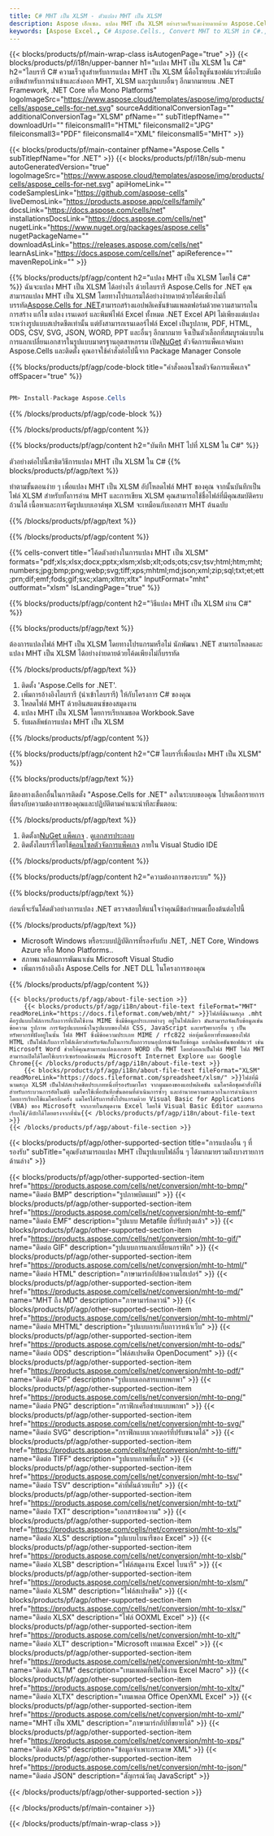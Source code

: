 ```yaml
---
title: C# MHT เป็น XLSM - ตัวแปลง MHT เป็น XLSM
description: Aspose เอ็กเซล. แปลง MHT เป็น XLSM อย่างรวดเร็วและง่ายดายด้วย Aspose.Cells C# MHT เป็น XLSM C# บันทึก MHT เป็น XLSM บันทึก MHT เป็น XLSM โดยใช้ C#
keywords: [Aspose Excel., C# Aspose.Cells., Convert MHT to XLSM in C#., Save MHT to XLSM using C#., C# MHT to XLSM saveformat., MHT to XLSM Converter., C# Save MHT as XLSM]
---
```

{{< blocks/products/pf/main-wrap-class isAutogenPage="true" >}}
{{< blocks/products/pf/i18n/upper-banner h1="แปลง MHT เป็น XLSM ใน C#" h2="ไลบรารี C# ความเร็วสูงสำหรับการแปลง MHT เป็น XLSM นี่คือโซลูชันซอฟต์แวร์ระดับมืออาชีพสำหรับการนำเข้าและส่งออก MHT, XLSM และรูปแบบอื่นๆ อีกมากมายบน .NET Framework, .NET Core หรือ Mono Platforms" logoImageSrc="https://www.aspose.cloud/templates/aspose/img/products/cells/aspose_cells-for-net.svg" sourceAdditionalConversionTag="" additionalConversionTag="XLSM" pfName="" subTitlepfName="" downloadUrl="" fileiconsmall1="HTML" fileiconsmall2="JPG" fileiconsmall3="PDF" fileiconsmall4="XML" fileiconsmall5="MHT" >}}

{{< blocks/products/pf/main-container pfName="Aspose.Cells " subTitlepfName="for .NET" >}}
{{< blocks/products/pf/i18n/sub-menu autoGeneratedVersion="true" logoImageSrc="https://www.aspose.cloud/templates/aspose/img/products/cells/aspose_cells-for-net.svg" apiHomeLink="" codeSamplesLink="https://github.com/aspose-cells" liveDemosLink="https://products.aspose.app/cells/family" docsLink="https://docs.aspose.com/cells/net" installationsDocsLink="https://docs.aspose.com/cells/net" nugetLink="https://www.nuget.org/packages/aspose.cells" nugetPackageName="" downloadAsLink="https://releases.aspose.com/cells/net" learnAsLink="https://docs.aspose.com/cells/net" apiReference="" mavenRepoLink="" >}}

{{% blocks/products/pf/agp/content h2="แปลง MHT เป็น XLSM โดยใช้ C#" %}}
 ฉันจะแปลง MHT เป็น XLSM ได้อย่างไร ด้วยไลบรารี Aspose.Cells for .NET คุณสามารถแปลง MHT เป็น XLSM โดยทางโปรแกรมได้อย่างง่ายดายด้วยโค้ดเพียงไม่กี่บรรทัด[Aspose.Cells for .NET](https://products.aspose.com/cells/net)สามารถสร้างแอปพลิเคชันข้ามแพลตฟอร์มด้วยความสามารถในการสร้าง แก้ไข แปลง เรนเดอร์ และพิมพ์ไฟล์ Excel ทั้งหมด .NET Excel API ไม่เพียงแต่แปลงระหว่างรูปแบบสเปรดชีตเท่านั้น แต่ยังสามารถเรนเดอร์ไฟล์ Excel เป็นรูปภาพ, PDF, HTML, ODS, CSV, SVG, JSON, WORD, PPT และอื่นๆ อีกมากมาย จึงเป็นตัวเลือกที่สมบูรณ์แบบในการแลกเปลี่ยนเอกสารในรูปแบบมาตรฐานอุตสาหกรรม เปิด[NuGet](https://www.nuget.org/packages/aspose.cells) ตัวจัดการแพ็คเกจค้นหา Aspose.Cells และติดตั้ง คุณอาจใช้คำสั่งต่อไปนี้จาก Package Manager Console

{{% blocks/products/pf/agp/code-block title="คำสั่งคอนโซลตัวจัดการแพ็คเกจ" offSpacer="true" %}}

```cs

PM> Install-Package Aspose.Cells

```

{{% /blocks/products/pf/agp/code-block %}}

{{% /blocks/products/pf/agp/content %}}

{{% blocks/products/pf/agp/content h2="บันทึก MHT ไปที่ XLSM ใน C#" %}}

ตัวอย่างต่อไปนี้สาธิตวิธีการแปลง MHT เป็น XLSM ใน C#
{{% blocks/products/pf/agp/text %}}

ทำตามขั้นตอนง่าย ๆ เพื่อแปลง MHT เป็น XLSM อัปโหลดไฟล์ MHT ของคุณ จากนั้นบันทึกเป็นไฟล์ XLSM สำหรับทั้งการอ่าน MHT และการเขียน XLSM คุณสามารถใช้ชื่อไฟล์ที่มีคุณสมบัติครบถ้วนได้ เนื้อหาและการจัดรูปแบบเอาต์พุต XLSM จะเหมือนกับเอกสาร MHT ต้นฉบับ

{{% /blocks/products/pf/agp/text %}}

{{% /blocks/products/pf/agp/content %}}

{{% cells-convert title="โค้ดตัวอย่างในการแปลง MHT เป็น XLSM" formats="pdf;xls;xlsx;docx;pptx;xlsm;xlsb;xlt;ods;ots;csv;tsv;html;htm;mht;numbers;jpg;bmp;png;webp;svg;tiff;xps;mhtml;md;json;xml;zip;sql;txt;et;ett;prn;dif;emf;fods;gif;sxc;xlam;xltm;xltx" InputFormat="mht" outformat="xlsm" IsLandingPage="true" %}}

{{% blocks/products/pf/agp/content h2="วิธีแปลง MHT เป็น XLSM ผ่าน C#" %}}

{{% blocks/products/pf/agp/text %}}

ต้องการแปลงไฟล์ MHT เป็น XLSM โดยทางโปรแกรมหรือไม่ นักพัฒนา .NET สามารถโหลดและแปลง MHT เป็น XLSM ได้อย่างง่ายดายด้วยโค้ดเพียงไม่กี่บรรทัด

{{% /blocks/products/pf/agp/text %}}

1.  ติดตั้ง 'Aspose.Cells for .NET'.
1.  เพิ่มการอ้างอิงไลบรารี (นำเข้าไลบรารี) ให้กับโครงการ C# ของคุณ
1.  โหลดไฟล์ MHT ด้วยอินสแตนซ์ของสมุดงาน
1.  แปลง MHT เป็น XLSM โดยการเรียกเมธอด Workbook.Save
1.  รับผลลัพธ์การแปลง MHT เป็น XLSM

{{% /blocks/products/pf/agp/content %}}

{{% blocks/products/pf/agp/content h2="C# ไลบรารี่เพื่อแปลง MHT เป็น XLSM" %}}

{{% blocks/products/pf/agp/text %}}

มีสองทางเลือกอื่นในการติดตั้ง "Aspose.Cells for .NET" ลงในระบบของคุณ โปรดเลือกรายการที่ตรงกับความต้องการของคุณและปฏิบัติตามคำแนะนำทีละขั้นตอน:

{{% /blocks/products/pf/agp/text %}}

1.  ติดตั้งก[NuGet แพ็คเกจ](https://www.nuget.org/packages/Aspose.Cells/) . ดู[เอกสารประกอบ](https://docs.aspose.com/cells/net/installation/#install-asposecells-for-net-through-nuget)
1.  ติดตั้งไลบรารี่โดยใช้[คอนโซลตัวจัดการแพ็คเกจ](https://docs.aspose.com/cells/net/installation/#install-asposecells-using-the-package-manager-console) ภายใน Visual Studio IDE

{{% /blocks/products/pf/agp/content %}}

{{% blocks/products/pf/agp/content h2="ความต้องการของระบบ" %}}

{{% blocks/products/pf/agp/text %}}

 ก่อนที่จะรันโค้ดตัวอย่างการแปลง .NET ตรวจสอบให้แน่ใจว่าคุณมีข้อกำหนดเบื้องต้นต่อไปนี้

{{% /blocks/products/pf/agp/text %}}

-  Microsoft Windows หรือระบบปฏิบัติการที่รองรับกับ .NET, .NET Core, Windows Azure หรือ Mono Platforms..
-  สภาพแวดล้อมการพัฒนาเช่น Microsoft Visual Studio
-  เพิ่มการอ้างอิงถึง Aspose.Cells for .NET DLL ในโครงการของคุณ

{{% /blocks/products/pf/agp/content %}}

<!-- aboutfile Starts -->
    {{< blocks/products/pf/agp/about-file-section >}}
        {{< blocks/products/pf/agp/i18n/about-file-text fileFormat="MHT" readMoreLink="https://docs.fileformat.com/web/mht/" >}}ไฟล์ที่มีนามสกุล .mht คือรูปแบบไฟล์การเก็บถาวรที่เปิดใช้งาน MIME ซึ่งมีข้อมูลประเภทต่างๆ อยู่ในไฟล์เดียว มันสามารถจัดเก็บข้อมูลเช่นข้อความ รูปภาพ การจัดรูปแบบหน้าในรูปแบบของไฟล์ CSS, JavaScript และทรัพยากรอื่น ๆ เป็นทรัพยากรที่ฝังอยู่ในนั้น ไฟล์ MHT ซึ่งมีข้อความประเภท MIME / rfc822 ห่อหุ้มเนื้อหาทั้งหมดของไฟล์ HTML เป็นไฟล์เก็บถาวรไฟล์เดียวสำหรับจัดเก็บในการเก็บถาวรบนอุปกรณ์จัดเก็บข้อมูล แอปพลิเคชันซอฟต์แวร์ เช่น Microsoft Word ช่วยให้คุณสามารถแปลงเอกสาร WORD เป็น MHT โดยส่งออกเป็นไฟล์ MHT ไฟล์ MHT สามารถเปิดได้โดยใช้เบราว์เซอร์ยอดนิยมเช่น Microsoft Internet Explore และ Google Chrome{{< /blocks/products/pf/agp/i18n/about-file-text >}}
        {{< blocks/products/pf/agp/i18n/about-file-text fileFormat="XLSM" readMoreLink="https://docs.fileformat.com/spreadsheet/xlsm/" >}}ไฟล์ที่มีนามสกุล XLSM เป็นไฟล์สเปรดชีตประเภทหนึ่งที่รองรับมาโคร จากมุมมองของแอปพลิเคชัน แมโครคือชุดคำสั่งที่ใช้สำหรับกระบวนการอัตโนมัติ แมโครใช้เพื่อบันทึกขั้นตอนที่ดำเนินการซ้ำๆ และอำนวยความสะดวกในการดำเนินการโดยการเรียกใช้แมโครอีกครั้ง แมโครได้รับการตั้งโปรแกรมด้วย Visual Basic for Applications (VBA) ของ Microsoft จากภายในสมุดงาน Excel โดยใช้ Visual Basic Editor และสามารถเรียกใช้/ดีบักได้โดยตรงจากที่นั่น{{< /blocks/products/pf/agp/i18n/about-file-text >}}
    {{< /blocks/products/pf/agp/about-file-section >}}
<!-- aboutfile Ends -->

{{< blocks/products/pf/agp/other-supported-section title="การแปลงอื่น ๆ ที่รองรับ" subTitle="คุณยังสามารถแปลง MHT เป็นรูปแบบไฟล์อื่น ๆ ได้มากมายรวมถึงบางรายการด้านล่าง" >}}

{{< blocks/products/pf/agp/other-supported-section-item href="https://products.aspose.com/cells/net/conversion/mht-to-bmp/" name="ติดต่อ BMP" description="รูปภาพบิตแมป" >}}
{{< blocks/products/pf/agp/other-supported-section-item href="https://products.aspose.com/cells/net/conversion/mht-to-emf/" name="ติดต่อ EMF" description="รูปแบบ Metafile ที่ปรับปรุงแล้ว" >}}
{{< blocks/products/pf/agp/other-supported-section-item href="https://products.aspose.com/cells/net/conversion/mht-to-gif/" name="ติดต่อ GIF" description="รูปแบบการแลกเปลี่ยนกราฟิก" >}}
{{< blocks/products/pf/agp/other-supported-section-item href="https://products.aspose.com/cells/net/conversion/mht-to-html/" name="ติดต่อ HTML" description="ภาษามาร์กอัปข้อความไฮเปอร์" >}}
{{< blocks/products/pf/agp/other-supported-section-item href="https://products.aspose.com/cells/net/conversion/mht-to-md/" name="MHT ถึง MD" description="ภาษามาร์กดาวน์" >}}
{{< blocks/products/pf/agp/other-supported-section-item href="https://products.aspose.com/cells/net/conversion/mht-to-mhtml/" name="ติดต่อ MHTML" description="รูปแบบการเก็บถาวรหน้าเว็บ" >}}
{{< blocks/products/pf/agp/other-supported-section-item href="https://products.aspose.com/cells/net/conversion/mht-to-ods/" name="ติดต่อ ODS" description="ไฟล์สเปรดชีต OpenDocument" >}}
{{< blocks/products/pf/agp/other-supported-section-item href="https://products.aspose.com/cells/net/conversion/mht-to-pdf/" name="ติดต่อ PDF" description="รูปแบบเอกสารแบบพกพา" >}}
{{< blocks/products/pf/agp/other-supported-section-item href="https://products.aspose.com/cells/net/conversion/mht-to-png/" name="ติดต่อ PNG" description="กราฟิกเครือข่ายแบบพกพา" >}}
{{< blocks/products/pf/agp/other-supported-section-item href="https://products.aspose.com/cells/net/conversion/mht-to-svg/" name="ติดต่อ SVG" description="กราฟิกแบบเวกเตอร์ที่ปรับขนาดได้" >}}
{{< blocks/products/pf/agp/other-supported-section-item href="https://products.aspose.com/cells/net/conversion/mht-to-tiff/" name="ติดต่อ TIFF" description="รูปแบบภาพที่แท็ก" >}}
{{< blocks/products/pf/agp/other-supported-section-item href="https://products.aspose.com/cells/net/conversion/mht-to-tsv/" name="ติดต่อ TSV" description="ค่าที่คั่นด้วยแท็บ" >}}
{{< blocks/products/pf/agp/other-supported-section-item href="https://products.aspose.com/cells/net/conversion/mht-to-txt/" name="ติดต่อ TXT" description="เอกสารข้อความ" >}}
{{< blocks/products/pf/agp/other-supported-section-item href="https://products.aspose.com/cells/net/conversion/mht-to-xls/" name="ติดต่อ XLS" description="รูปแบบไบนารีของ Excel" >}}
{{< blocks/products/pf/agp/other-supported-section-item href="https://products.aspose.com/cells/net/conversion/mht-to-xlsb/" name="ติดต่อ XLSB" description="ไฟล์สมุดงาน Excel ไบนารี" >}}
{{< blocks/products/pf/agp/other-supported-section-item href="https://products.aspose.com/cells/net/conversion/mht-to-xlsm/" name="ติดต่อ XLSM" description="ไฟล์สเปรดชีต" >}}
{{< blocks/products/pf/agp/other-supported-section-item href="https://products.aspose.com/cells/net/conversion/mht-to-xlsx/" name="ติดต่อ XLSX" description="ไฟล์ OOXML Excel" >}}
{{< blocks/products/pf/agp/other-supported-section-item href="https://products.aspose.com/cells/net/conversion/mht-to-xlt/" name="ติดต่อ XLT" description="Microsoft เทมเพลต Excel" >}}
{{< blocks/products/pf/agp/other-supported-section-item href="https://products.aspose.com/cells/net/conversion/mht-to-xltm/" name="ติดต่อ XLTM" description="เทมเพลตที่เปิดใช้งาน Excel Macro" >}}
{{< blocks/products/pf/agp/other-supported-section-item href="https://products.aspose.com/cells/net/conversion/mht-to-xltx/" name="ติดต่อ XLTX" description="เทมเพลต Office OpenXML Excel" >}}
{{< blocks/products/pf/agp/other-supported-section-item href="https://products.aspose.com/cells/net/conversion/mht-to-xml/" name="MHT เป็น XML" description="ภาษามาร์กอัปที่ขยายได้" >}}
{{< blocks/products/pf/agp/other-supported-section-item href="https://products.aspose.com/cells/net/conversion/mht-to-xps/" name="ติดต่อ XPS" description="ข้อมูลจำเพาะกระดาษ XML" >}}
{{< blocks/products/pf/agp/other-supported-section-item href="https://products.aspose.com/cells/net/conversion/mht-to-json/" name="ติดต่อ JSON" description="สัญกรณ์วัตถุ JavaScript" >}}

{{< /blocks/products/pf/agp/other-supported-section >}}

{{< /blocks/products/pf/main-container >}}
    
{{< /blocks/products/pf/main-wrap-class >}}

